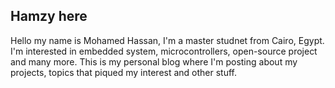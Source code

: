 ## Hamzy here
Hello my name is Mohamed Hassan, I'm a master studnet from Cairo, Egypt. I'm interested in embedded system, microcontrollers, open-source project and many more. This is my personal blog where I'm posting about my projects, topics that piqued my interest and other stuff.
